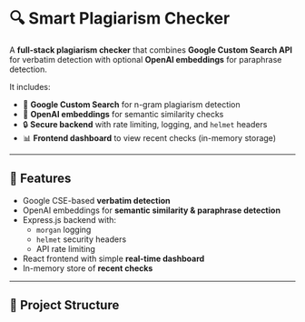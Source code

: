 # 🔍 Smart Plagiarism Checker

A **full-stack plagiarism checker** that combines **Google Custom Search API** for verbatim detection with optional **OpenAI embeddings** for paraphrase detection.  

It includes:  
- 📝 **Google Custom Search** for n-gram plagiarism detection  
- 🤖 **OpenAI embeddings** for semantic similarity checks  
- 🔒 **Secure backend** with rate limiting, logging, and `helmet` headers  
- 📊 **Frontend dashboard** to view recent checks (in-memory storage)  

---

## 🚀 Features
- Google CSE-based **verbatim detection**
- OpenAI embeddings for **semantic similarity & paraphrase detection**
- Express.js backend with:
  - `morgan` logging
  - `helmet` security headers
  - API rate limiting
- React frontend with simple **real-time dashboard**
- In-memory store of **recent checks**

---

## 📂 Project Structure
